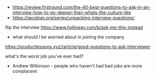 - https://review.firstround.com/the-40-best-questions-to-ask-in-an-interview-how-to-go-deeper-than-whats-the-culture-like
- https://jacobian.org/series/unpacking-interview-questions/

flip the interview https://www.holloway.com/b/ask-me-this-instead

- what should I be worried about in joining the company

https://productlessons.xyz//article/good-questions-to-ask-interviewer

what's the worst job you've ever had?

- Andrew Wilkinson - people who haven't had bad jobs are more complacent
